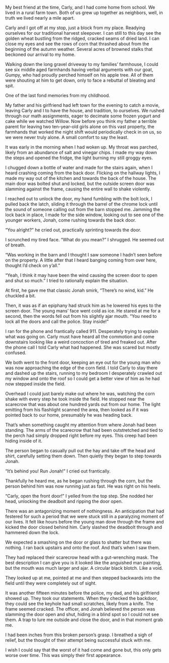 My best friend at the time, Carly, and I had come home from school. We lived in a rural farm town. Both of us grew up together as neighbors, well, in truth we lived nearly a mile apart.    


Carly and I got off at my stop, just a block from my place. Readying ourselves for our traditional harvest sleepover. I can still to this day see the golden wheat bustling from the ridged, cracked seams of dried land. I can close my eyes and see the rows of corn that thrashed about from the beginning of the autumn weather. Several acres of browned stalks that beckoned our arrival to my home.    


Walking down the long gravel driveway to my families’ farmhouse, I could see six middle aged farmhands having verbal arguments with our goat, Gumpy, who had proudly perched himself on his apple tree. All of them were shouting at him to get down, only to face a rebuttal of bleating and spit.    


One of the last fond memories from my childhood.    


My father and his girlfriend had left town for the evening to catch a movie, leaving Carly and I to have the house, and tradition, to ourselves. We rushed through our math assignments, eager to decimate some frozen yogurt and cake while we watched Willow. Now before you think my father a terrible parent for leaving two ten-year-old girls alone on this vast property, the farmhands that worked the night shift would periodically check in on us, so we were never truly alone. A small comfort to say the least.   


It was early in the morning when I had woken up. My throat was parched, likely from an abundance of salt and vinegar chips. I made my way down the steps and opened the fridge, the light burning my still groggy eyes.   


I chugged down a bottle of water and made for the stairs again, when I heard crashing coming from the back door. Flicking on the hallway lights, I made my way out of the kitchen and towards the back of the house. The main door was bolted shut and locked, but the outside screen door was slamming against the frame, causing the entire wall to shake violently.    


I reached out to unlock the door, my hand fumbling with the bolt lock, I pulled back the latch, sliding it through the barrel of the chrome lock until the sound of someone calling out from the barn stopped me. Jamming the lock back in place, I made for the side window, looking out to see one of the younger workers, Jonah, come rushing towards the back door.   


“You alright?” he cried out, practically sprinting towards the door.   


I scrunched my tired face. “What do you mean?” I shrugged. He seemed out of breath. 


“Was working in the barn and I thought I saw someone I hadn’t seen before on the property. A little after that I heard banging coming from over here, thought I’d check on y’all.”     


“Yeah, I think it may have been the wind causing the screen door to open and shut so much.” I tried to rationally explain the situation.   


At first, he gave me that classic Jonah smirk, “There’s no wind, kid.” He chuckled a bit. 


Then, it was as if an epiphany had struck him as he lowered his eyes to the screen door. The young mans’ face went cold as ice. He stared at me for a second, then the words fell out from his slightly ajar mouth. “You need to lock all the doors and call the police. Stay inside!”    


I ran for the phone and frantically called 911. Desperately trying to explain what was going on. Carly must have heard all the commotion and come downstairs looking like a weird concoction of tired and freaked out. After the phone call I told Carly what had happened. She was scared but mostly confused.    


We both went to the front door, keeping an eye out for the young man who was now approaching the edge of the corn field. I told Carly to stay there and dashed up the stairs, running to my bedroom I desperately crawled out my window and onto the roof so I could get a better view of him as he had now stepped inside the field.   


Overhead I could just barely make out where he was, watching the corn shake with every step he took inside the field. He stopped near the scarecrow that was about one hundred yards out from our home. The light emitting from his flashlight scanned the area, then looked as if it was pointed back to our home, presumably he was heading back.   


That’s when something caught my attention from where Jonah had been standing. The arms of the scarecrow that had been outstretched and tied to the perch had simply dropped right before my eyes. This creep had been hiding inside of it. 


The person began to casually pull out the hay and take off the head and shirt, carefully setting them down. Then quietly they began to step towards Jonah.   


“It’s behind you! Run Jonah!” I cried out frantically.    


Thankfully he heard me, as he began rushing through the corn, but the person behind him was now running just as fast. He was right on his heels.   


“Carly, open the front door!” I yelled from the top step. She nodded her head, unlocking the deadbolt and ripping the door open.    


There was an antagonizing moment of nothingness. An anticipation that had festered for such a period that we were stuck still in a paralyzing moment of our lives. It felt like hours before the young man dove through the frame and kicked the door closed behind him. Carly slashed the deadbolt through and hammered down the lock.   


We expected a smashing on the door or glass to shatter but there was nothing. I ran back upstairs and onto the roof. And that’s when I saw them.    


They had replaced their scarecrow head with a gut-wrenching mask. The best description I can give you is it looked like the anguished man painting, but the mouth was much larger and ajar. A circular black blotch. Like a void. 


They looked up at me, pointed at me and then stepped backwards into the field until they were completely out of sight.   


It was another fifteen minutes before the police, my dad, and his girlfriend showed up. They took our statements. When they checked the backdoor, they could see the keyhole had small scratches, likely from a knife. The frame seemed cracked. The officer, and Jonah believed the person was slamming the door open and shut, hiding in a blind spot so I could not see them. A trap to lure me outside and close the door, and in that moment grab me.    


I had been inches from this broken person’s grasp. I breathed a sigh of relief, but the thought of their attempt being successful stuck with me. 


I wish I could say that the worst of it had come and gone but, this only gets worse over time. This was simply their first appearance.